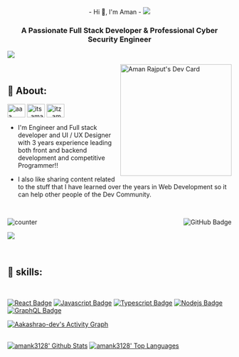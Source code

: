 
<p align="center">
- Hi 👋, I'm Aman -
<img src="https://user-images.githubusercontent.com/73097560/115834477-dbab4500-a447-11eb-908a-139a6edaec5c.gif"></p>
<h3 align="center">A Passionate Full Stack Developer & Professional Cyber Security Engineer </h3>

<img src="https://user-images.githubusercontent.com/73097560/115834477-dbab4500-a447-11eb-908a-139a6edaec5c.gif"></p>

<a href="https://app.daily.dev/its_aman28"><img src="https://api.daily.dev/devcards/c73ff97a87e54bee94a7204cf19f0000.png?r=qht" width="250px" align="right" alt="Aman Rajput's Dev Card"/></a>

&nbsp;&nbsp;&nbsp;&nbsp;

## 📎 About:
<p align="left">
<a href="https://codepen.io/" target="blank"><img align="center" src="https://raw.githubusercontent.com/rahuldkjain/github-profile-readme-generator/master/src/images/icons/Social/codepen.svg" alt="aaa" height="30" width="40" /></a>
<a href="https://twitter.com/amanselfcoder" target="blank"><img align="center" src="https://raw.githubusercontent.com/rahuldkjain/github-profile-readme-generator/master/src/images/icons/Social/twitter.svg" alt="its_aman28" height="30" width="40" /></a>
<a href="https://instagram.com/itz_.aman88" target="blank"><img align="center" src="https://raw.githubusercontent.com/rahuldkjain/github-profile-readme-generator/master/src/images/icons/Social/instagram.svg" alt="itz_.aman88" height="30" width="40" /></a>
</p>

- I'm Engineer and Full stack developer and UI / UX Designer with 3 years experience leading both front and backend development and competitive Programmer!!

- I also like sharing content related to the stuff that I have learned over the years in Web Development so it can help other people of the Dev Community.
<br>

 
![counter](https://en4xilm51szg60h.m.pipedream.net/favicon.ico) 
 <a href="https://github.com/amanj28?tab=followers"><img src="https://img.shields.io/github/followers/amanj28?label=Followers&style=social" alt="GitHub Badge" align="right"></a>


<img src="https://user-images.githubusercontent.com/73097560/115834477-dbab4500-a447-11eb-908a-139a6edaec5c.gif"></p>
<br>


## 🚀 skills:
<br>
<!-- TODO: Make technologies links takes you to repositories -->

[![React Badge](https://img.shields.io/badge/-React-61DBFB?style=for-the-badge&labelColor=black&logo=react&logoColor=61DBFB)](#) [![Javascript Badge](https://img.shields.io/badge/-Javascript-F0DB4F?style=for-the-badge&labelColor=black&logo=javascript&logoColor=F0DB4F)](#) [![Typescript Badge](https://img.shields.io/badge/-Typescript-007acc?style=for-the-badge&labelColor=black&logo=typescript&logoColor=007acc)](#) [![Nodejs Badge](https://img.shields.io/badge/-Nodejs-3C873A?style=for-the-badge&labelColor=black&logo=node.js&logoColor=3C873A)](#) [![GraphQL Badge](https://img.shields.io/badge/-GraphQl-e535ab?style=for-the-badge&labelColor=black&logo=node.js&logoColor=e535ab)](#)
<br/>

<a href="https://github.com/amanj28/github-readme-activity-graph"><img alt="Aakashrao-dev's Activity Graph" src="https://activity-graph.herokuapp.com/graph?username=amanj28&bg_color=0D1117&color=5BCDEC&line=5BCDEC&point=FFFFFF&hide_border=true" /></a>

 <br/>
    <a href="https://github.com/amank3128/github-readme-stats"><img alt="amank3128' Github Stats" src="https://github-readme-stats.vercel.app/api?username=amank3128&show_icons=true&count_private=true&theme=react&hide_border=true&bg_color=0D1117" /></a>
  <a href="https://github.com/amanj28/github-readme-stats"><img alt="amank3128' Top Languages" src="https://github-readme-stats.vercel.app/api/top-langs/?username=amank3128&langs_count=8&count_private=true&layout=compact&theme=react&hide_border=true&bg_color=0D1117" /></a> 
